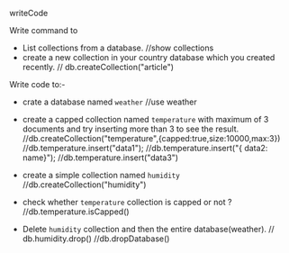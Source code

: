 writeCode

Write command to

- List collections from a database. //show collections
- create a new collection in your country database which you created recently. // db.createCollection("article")

Write code to:-

- crate a database named `weather` //use weather

- create a capped collection named `temperature` with maximum of 3 documents and try inserting more than 3 to see the result. //db.createCollection("temperature",{capped:true,size:10000,max:3})
  //db.temperature.insert("data1");
  //db.temperature.insert("{ data2: name}");
  //db.temperature.insert("data3")

- create a simple collection named `humidity` //db.createCollection("humidity")

- check whether `temperature` collection is capped or not ? //db.temperature.isCapped()

- Delete `humidity` collection and then the entire database(weather). // db.humidity.drop()
  //db.dropDatabase()
